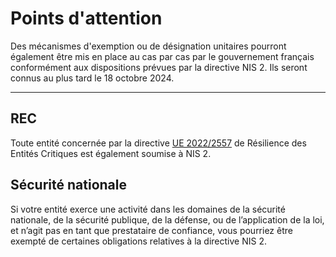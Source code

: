 # Points d'attention

Des mécanismes d'exemption ou de désignation unitaires pourront également être mis en place au cas par cas par le
gouvernement français conformément aux dispositions prévues par la directive NIS 2. Ils seront connus au plus tard le 18
octobre 2024.

---

## REC

Toute entité concernée par la
directive [UE 2022/2557](https://eur-lex.europa.eu/legal-content/FR/TXT/?uri=CELEX:32022L2557) de Résilience des Entités
Critiques est également soumise à NIS 2.

## Sécurité nationale

Si votre entité exerce une activité dans les domaines de la sécurité nationale, de la sécurité publique, de la défense,
ou de l’application de la loi, et n’agit pas en tant que prestataire de confiance, vous pourriez être exempté de
certaines obligations relatives à la directive NIS 2.
